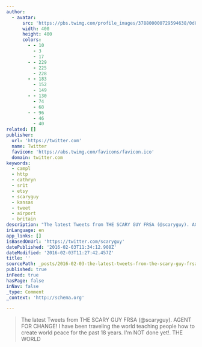 ```yaml
---
author:
  - avatar:
      src: 'https://pbs.twimg.com/profile_images/378800000729594638/0d8e9693c50aafed176981ef1b6b3231_400x400.jpeg'
      width: 400
      height: 400
      colors:
        - - 10
          - 3
          - 17
        - - 229
          - 225
          - 228
        - - 183
          - 152
          - 149
        - - 130
          - 74
          - 68
        - - 96
          - 46
          - 40
related: []
publisher:
  url: 'https://twitter.com'
  name: Twitter
  favicon: 'https://abs.twimg.com/favicons/favicon.ico'
  domain: twitter.com
keywords:
  - campl
  - http
  - cathryn
  - sr1t
  - etsy
  - scaryguy
  - kansas
  - tweet
  - airport
  - britain
description: "The latest Tweets from THE SCARY GUY FRSA (@scaryguy). AGENT FOR CHANGE! I have been traveling the world teaching people how to create world peace for the past 18 years. I'm NOT done yet!. THE WORLD"
inLanguage: en
app_links: []
isBasedOnUrl: 'https://twitter.com/scaryguy'
datePublished: '2016-02-03T11:34:12.908Z'
dateModified: '2016-02-03T11:27:42.457Z'
title: ''
sourcePath: _posts/2016-02-03-the-latest-tweets-from-the-scary-guy-frsa-scaryguy-agent.md
published: true
inFeed: true
hasPage: false
inNav: false
_type: Comment
_context: 'http://schema.org'

---
```

> The latest Tweets from THE SCARY GUY FRSA &lpar;&commat;scaryguy&rpar;&period; AGENT FOR CHANGE&excl; I have been traveling the world teaching people how to create world peace for the past 18 years&period; I'm NOT done yet&excl;&period; THE WORLD